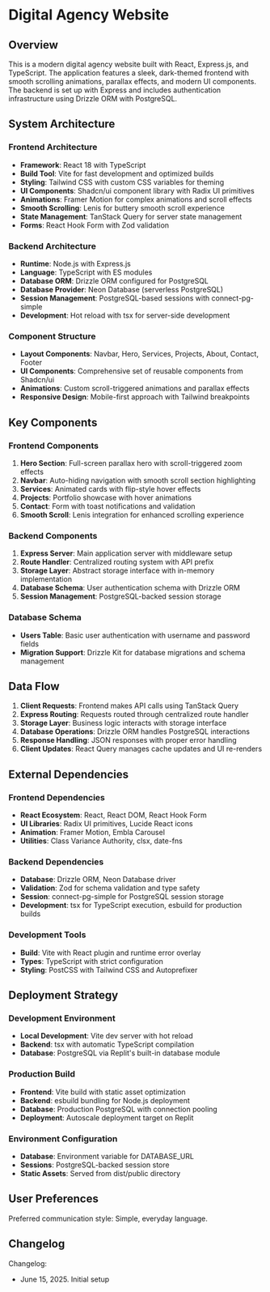 # Digital Agency Website

## Overview

This is a modern digital agency website built with React, Express.js, and TypeScript. The application features a sleek, dark-themed frontend with smooth scrolling animations, parallax effects, and modern UI components. The backend is set up with Express and includes authentication infrastructure using Drizzle ORM with PostgreSQL.

## System Architecture

### Frontend Architecture
- **Framework**: React 18 with TypeScript
- **Build Tool**: Vite for fast development and optimized builds
- **Styling**: Tailwind CSS with custom CSS variables for theming
- **UI Components**: Shadcn/ui component library with Radix UI primitives
- **Animations**: Framer Motion for complex animations and scroll effects
- **Smooth Scrolling**: Lenis for buttery smooth scroll experience
- **State Management**: TanStack Query for server state management
- **Forms**: React Hook Form with Zod validation

### Backend Architecture
- **Runtime**: Node.js with Express.js
- **Language**: TypeScript with ES modules
- **Database ORM**: Drizzle ORM configured for PostgreSQL
- **Database Provider**: Neon Database (serverless PostgreSQL)
- **Session Management**: PostgreSQL-based sessions with connect-pg-simple
- **Development**: Hot reload with tsx for server-side development

### Component Structure
- **Layout Components**: Navbar, Hero, Services, Projects, About, Contact, Footer
- **UI Components**: Comprehensive set of reusable components from Shadcn/ui
- **Animations**: Custom scroll-triggered animations and parallax effects
- **Responsive Design**: Mobile-first approach with Tailwind breakpoints

## Key Components

### Frontend Components
1. **Hero Section**: Full-screen parallax hero with scroll-triggered zoom effects
2. **Navbar**: Auto-hiding navigation with smooth scroll section highlighting
3. **Services**: Animated cards with flip-style hover effects
4. **Projects**: Portfolio showcase with hover animations
5. **Contact**: Form with toast notifications and validation
6. **Smooth Scroll**: Lenis integration for enhanced scrolling experience

### Backend Components
1. **Express Server**: Main application server with middleware setup
2. **Route Handler**: Centralized routing system with API prefix
3. **Storage Layer**: Abstract storage interface with in-memory implementation
4. **Database Schema**: User authentication schema with Drizzle ORM
5. **Session Management**: PostgreSQL-backed session storage

### Database Schema
- **Users Table**: Basic user authentication with username and password fields
- **Migration Support**: Drizzle Kit for database migrations and schema management

## Data Flow

1. **Client Requests**: Frontend makes API calls using TanStack Query
2. **Express Routing**: Requests routed through centralized route handler
3. **Storage Layer**: Business logic interacts with storage interface
4. **Database Operations**: Drizzle ORM handles PostgreSQL interactions
5. **Response Handling**: JSON responses with proper error handling
6. **Client Updates**: React Query manages cache updates and UI re-renders

## External Dependencies

### Frontend Dependencies
- **React Ecosystem**: React, React DOM, React Hook Form
- **UI Libraries**: Radix UI primitives, Lucide React icons
- **Animation**: Framer Motion, Embla Carousel
- **Utilities**: Class Variance Authority, clsx, date-fns

### Backend Dependencies
- **Database**: Drizzle ORM, Neon Database driver
- **Validation**: Zod for schema validation and type safety
- **Session**: connect-pg-simple for PostgreSQL session storage
- **Development**: tsx for TypeScript execution, esbuild for production builds

### Development Tools
- **Build**: Vite with React plugin and runtime error overlay
- **Types**: TypeScript with strict configuration
- **Styling**: PostCSS with Tailwind CSS and Autoprefixer

## Deployment Strategy

### Development Environment
- **Local Development**: Vite dev server with hot reload
- **Backend**: tsx with automatic TypeScript compilation
- **Database**: PostgreSQL via Replit's built-in database module

### Production Build
- **Frontend**: Vite build with static asset optimization
- **Backend**: esbuild bundling for Node.js deployment
- **Database**: Production PostgreSQL with connection pooling
- **Deployment**: Autoscale deployment target on Replit

### Environment Configuration
- **Database**: Environment variable for DATABASE_URL
- **Sessions**: PostgreSQL-backed session store
- **Static Assets**: Served from dist/public directory

## User Preferences

Preferred communication style: Simple, everyday language.

## Changelog

Changelog:
- June 15, 2025. Initial setup